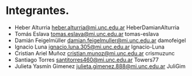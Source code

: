 # Integrantes.
- Heber Alturria heber.alturria@mi.unc.edu.ar HeberDamianAlturria
- Tomás Eslava tomas.eslava@mi.unc.edu.ar tomas-eslava
- Damián Feigelmüller damian.feigelmuller@mi.unc.edu.ar damofeigel
- Ignacio Luna ignacio.luna.305@mi.unc.edu.ar Ignacio-Luna
- Cristian Ariel Muñoz cristian.munoz@mi.unc.edu.ar crismuzunc
- Santiago Torres santitorres460@mi.unc.edu.ar Towers77
- Julieta Yasmín Gimenez julieta.gimenez.888@mi.unc.edu.ar JuliGim
